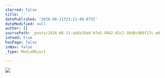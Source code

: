 ```yaml
---
starred: false
title: ''
datePublished: '2016-06-11T23:11:49.073Z'
dateModified: null
author: []
sourcePath: _posts/2016-06-11-adda39a8-bfe5-49b2-81c2-36d8c866f17c.md
inFeed: true
hasPage: false
inNav: false
_type: MediaObject

---
```

![](https://the-grid-user-content.s3-us-west-2.amazonaws.com/b8ed0dba-da9d-4845-af71-4f74d2a30f02.jpg)
